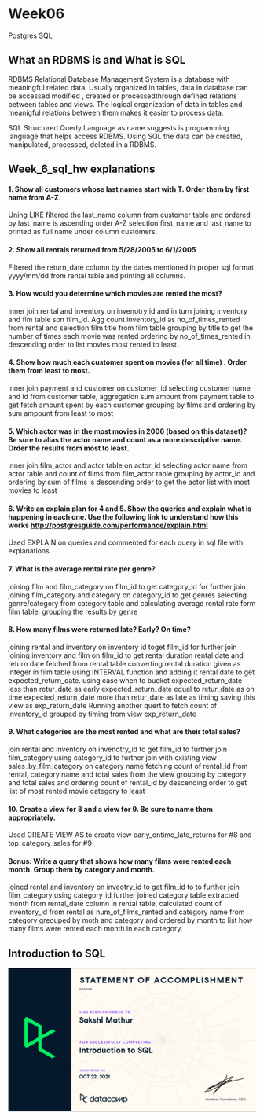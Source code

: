 # Week06

Postgres SQL

## What an RDBMS is and What is SQL 
RDBMS Relational Database Management System is a database with meaningful related data. Usually organized in tables, data in database can be accessed modified , created or processedthrough defined relations between tables and views. The logical organization of data in tables and meanigful relations between them makes it easier to process data.

SQL Structured Querly Language as name suggests is programming language that helps access RDBMS. Using SQL the data can be created, manipulated, processed, deleted in a RDBMS.

## Week_6_sql_hw explanations

#### 1.	Show all customers whose last names start with T. Order them by first name from A-Z.
Uning LIKE filtered the last_name column from customer table and ordered by last_name is ascending order A-Z
selection first_name and last_name to printed as full name under column customers.

#### 2.	Show all rentals returned from 5/28/2005 to 6/1/2005
Filtered the return_date column by the dates mentioned in proper sql format yyyy/mm/dd from rental table and printing all columns.

#### 3.	How would you determine which movies are rented the most?
Inner join rental and inventory on invenotry id and in turn joining inventory and fim table son film_id. 
Agg count inventory_id as no_of_times_rented from rental and selection film title from film table
grouping by title to get the number of times each movie was rented 
ordering by no_of_times_rented in descending order to list movies most rented to least.

#### 4.	Show how much each customer spent on movies (for all time) . Order them from least to most.
inner join payment and customer on customer_id
selecting customer name and id from customer table, aggregation sum amount from payment table to get fetch amount spent by each customer
grouping by films and ordering by sum ampount from least to most

#### 5.	Which actor was in the most movies in 2006 (based on this dataset)? Be sure to alias the actor name and count as a more descriptive name. Order the results from most to least.
inner join film_actor and actor table on actor_id
selecting actor name from actor table and count of films from film_actor table
grouping by actor_id and ordering by sum of films is descending order to get the actor list with most movies to least

#### 6.	Write an explain plan for 4 and 5. Show the queries and explain what is happening in each one. Use the following link to understand how this works http://postgresguide.com/performance/explain.html 

Used EXPLAIN on queries and commented for each query in sql file with explanations.

#### 7.	What is the average rental rate per genre?
joining film and film_category on film_id to get categpry_id for further join
joining film_category and category on category_id to get genres
selecting genre/category from category table and calculating average rental rate form film table.
grouping the results by genre

#### 8.	How many films were returned late? Early? On time?
joining rental and inventory on inventory id toget film_id for further join
joining inventory and film on film_id to get rental duration
rental date and return date fetched from rental table
converting rental duration given as integer in film table using INTERVAL function and adding it rental date to get expected_return_date.
using case when to bucket expected_return_date less than retur_date as early
expected_return_date equal to retur_date as on time
expected_return_date more than retur_date as late
as timing
saving this view as exp_return_date
Running another quert to fetch count of inventory_id grouped by timing from view exp_return_date

#### 9.	What categories are the most rented and what are their total sales?
join rental and inventory on invenotry_id to get film_id to further join film_category
using category_id to further join with existing view sales_by_film_category on category name
fetching count of rental_id from rental, category name and total sales from the view
grouping by category and total sales and ordering count of rental_id by descending order to get list of most rented movie category to least

#### 10.	Create a view for 8 and a view for 9. Be sure to name them appropriately. 
Used CREATE VIEW AS to create view early_ontime_late_returns for #8 and top_category_sales for #9

#### Bonus: Write a query that shows how many films were rented each month. Group them by category and month. 
joined rental and inventory on inveotry_id to get film_id to to further join film_category
using category_id further joined category table
extracted month from rental_date column in rental table, calculated count of inventory_id from rental as num_of_films_rented and category name from category 
greouped by moth and category and ordered by month to list how many films were rented each month in each category.

## Introduction to SQL
![](Intro_to_SQL.PNG)
